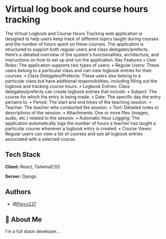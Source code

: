 
# Virtual log book and course hours tracking 
The Virtual Logbook and Course Hours Tracking web application is designed to help users keep track of different topics taught during courses and the number of hours spent on these courses. The application is structured to support both regular users and class delegates/prefects. Here’s a detailed overview of the system's functionalities, architecture, and instructions on how to set up and run the application.
Key Features
•	User Roles: The application supports two types of users:
•	Regular Users: These users belong to a particular class and can view logbook entries for their courses.
•	Class Delegates/Prefects: These users also belong to a particular class but have additional responsibilities, including filling out the logbook and tracking course hours.
•	Logbook Entries: Class delegates/prefects can create logbook entries that include:
•	Subject: The course for which the entry is being made.
•	Date: The specific day the entry pertains to.
•	Period: The start and end times of the teaching session.
•	Teacher: The teacher who conducted the session.
•	Text: Detailed notes or descriptions of the session.
•	Attachments: One or more files (images, audio, etc.) related to the session.
•	Automatic Hour Logging: The application automatically logs the number of hours a teacher has taught a particular course whenever a logbook entry is created.
•	Course Views: Regular users can view a list of courses and see all logbook entries associated with a selected course.




## Tech Stack

**Client:** React, TailwindCSS

**Server:** Django


## Authors

- [@Percy237](https://www.github.com/Percy237)


## 🚀 About Me
I'm a full stack developer...

